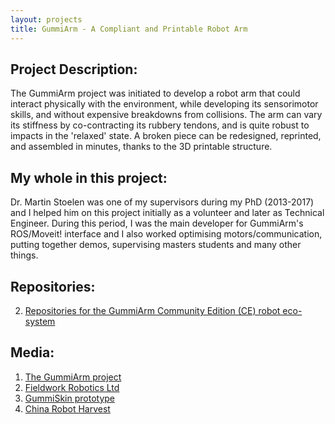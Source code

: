 ```yaml
---
layout: projects
title: GummiArm - A Compliant and Printable Robot Arm
---
```

## Project Description:
The GummiArm project was initiated to develop a robot arm that could interact physically with the environment, while developing its sensorimotor skills, and without expensive breakdowns from collisions. The arm can vary its stiffness by co-contracting its rubbery tendons, and is quite robust to impacts in the 'relaxed' state. A broken piece can be redesigned, reprinted, and assembled in minutes, thanks to the 3D printable structure.

## My whole in this project:
Dr. Martin Stoelen was one of my supervisors during my PhD (2013-2017) and I helped him on this project initially as a volunteer and later as Technical Engineer. During this period, I was the main developer for GummiArm's ROS/Moveit! interface and I also worked optimising motors/communication, putting together demos, supervising masters students and many other things.

## Repositories:
2. [Repositories for the GummiArm Community Edition (CE) robot eco-system](https://github.com/GummiArmCE)

## Media:
1. [The GummiArm project](https://www.youtube.com/watch?v=12OUa2LijFk)
2. [Fieldwork Robotics Ltd](https://fieldworkrobotics.github.io/)
2. [GummiSkin prototype](https://www.youtube.com/watch?v=M_QCqeZJ260)
3. [China Robot Harvest](https://www.youtube.com/watch?v=y0UrMbuYTxk)